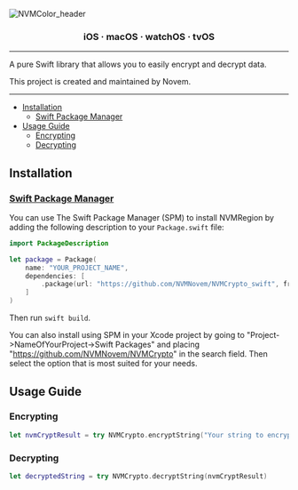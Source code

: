 ![NVMColor_header](https://github.com/NVMNovem/NVMCrypto_swift/assets/44820440/357cdc0d-fe40-44c9-a3a9-465f136624a9)


<h3 align="center">iOS · macOS · watchOS · tvOS</h3>

---

A pure Swift library that allows you to easily encrypt and decrypt data.

This project is created and maintained by Novem.

---

- [Installation](#installation)
  - [Swift Package Manager](#swift-package-manager)
- [Usage Guide](#usage-guide)
  - [Encrypting](#encrypting)
  - [Decrypting](#decrypting)

## Installation

### [Swift Package Manager](https://swift.org/package-manager/)

You can use The Swift Package Manager (SPM) to install NVMRegion by adding the following description to your `Package.swift` file:

```swift
import PackageDescription

let package = Package(
    name: "YOUR_PROJECT_NAME",
    dependencies: [
        .package(url: "https://github.com/NVMNovem/NVMCrypto_swift", from: "1.0.0"),
    ]
)
```
Then run `swift build`. 

You can also install using SPM in your Xcode project by going to 
"Project->NameOfYourProject->Swift Packages" and placing "https://github.com/NVMNovem/NVMCrypto" in the 
search field. Then select the option that is most suited for your needs.


## Usage Guide

### Encrypting
```swift
let nvmCryptResult = try NVMCrypto.encryptString("Your string to encrypt")
```

### Decrypting
```swift
let decryptedString = try NVMCrypto.decryptString(nvmCryptResult)
```
